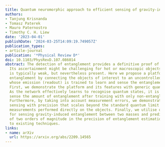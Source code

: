 ```yaml
---
title: Quantum neuromorphic approach to efficient sensing of gravity-induced entanglement
authors:
- Tanjung Krisnanda
- Tomasz Paterek
- Mauro Paternostro
- Timothy C. H. Liew
date: '2023-04-01'
publishDate: '2024-03-25T14:09:19.749057Z'
publication_types:
- article-journal
publication: '*Physical Review D*'
doi: 10.1103/PhysRevD.107.086014
abstract: The detection of entanglement provides a definitive proof of quantumness.
  Its ascertainment might be challenging for hot or macroscopic objects, where entanglement
  is typically weak, but nevertheless present. Here we propose a platform for measuring
  entanglement by connecting the objects of interest to an uncontrolled quantum network,
  whose emission (readout) is trained to learn and sense the entanglement of the former.
  First, we demonstrate the platform and its features with generic quantum systems.
  As the network effectively learns to recognise quantum states, it is possible to
  sense the amount of entanglement after training with only non-entangled states.
  Furthermore, by taking into account measurement errors, we demonstrate entanglement
  sensing with precision that scales beyond the standard quantum limit and outperforms
  measurements performed directly on the objects. Finally, we utilise our platform
  for sensing gravity-induced entanglement between two masses and predict an improvement
  of two orders of magnitude in the precision of entanglement estimation compared
  to existing techniques.
links:
- name: arXiv
  url: https://arxiv.org/abs/2209.14565
---
```


